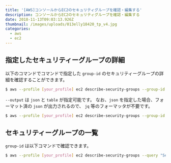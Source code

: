```yaml
---
title: '[AWS]コンソールからEC2のセキュリティグループを確認・編集する'
description: コンソールからEC2のセキュリティグループを確認・編集する
date: 2018-11-13T09:03:13.926Z
thumbnail: /images/uploads/013elly18420_tp_v4.jpg
categories:
  - aws
  - ec2
---
```


## 指定したセキュリティーグループの詳細

以下のコマンドでコマンドで指定した `group-id` のセキュリティーグループの詳細を確認することができます。

```bash
$ aws --profile [your_profile] ec2 describe-security-groups --group-id [sg-your_groupid] --output table
```

`--output` は `json` と `table` が指定可能です。 なお、`json` を指定した場合、フォーマット済の `json` が出力されるので、 `jq` 等のフォーマッタが不要です。

```bash
$ aws --profile [your_profile] ec2 describe-security-groups --group-id [sg-your_groupid] --output json
```

## セキュリティーグループの一覧

`group-id` は以下コマンドで確認できます。

```bash
$ aws --profile [your_profile] ec2 describe-security-groups --query "SecurityGroups[].[GroupName,GroupId]" --output table
```
